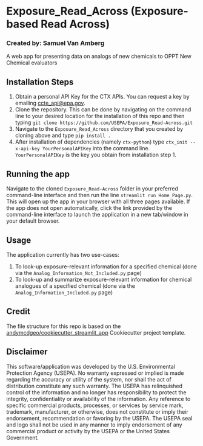 # Exposure_Read_Across (Exposure-based Read Across)
### Created by: Samuel Van Amberg

A web app for presenting data on analogs of new chemicals to OPPT New Chemical evaluators

## Installation Steps

1. Obtain a personal API Key for the CTX APIs. You can request a key by emailing [ccte_api@epa.gov](mailto:ccte_api@epa.gov).
2. Clone the repository. This can be done by navigating on the command line to your desired location for the installation of this repo and then typing `git clone https://github.com/USEPA/Exposure_Read-Across.git` 
3. Navigate to the `Exposure_Read_Across` directory that you created by cloning above and type `pip install .`
4. After installation of dependencies (namely `ctx-python`) type `ctx_init --x-api-key YourPersonalAPIKey` into the command line. `YourPersonalAPIKey` is the key you obtain from installation step 1.

## Running the app
 
Navigate to the cloned `Exposure_Read-Across` folder in your preferred command-line interface and then run the line `streamlit run Home_Page.py`. This will open up the app in your browser with all three pages available. If the app does not open automatically, click the link provided by the command-line interface to launch the application in a new tab/window in your default browser.

## Usage
The application currently has two use-cases:
1. To look-up exposure-relevant information for a specified chemical (done via the `Analog_Information_Not_Included.py` page)
2. To look-up and summarize exposure-relevant information for chemical analogues of a specified chemical (done via the `Analog_Information_Included.py` page)

## Credit

The file structure for this repo is based on the [andymcdgeo/cookiecutter_streamlit_app](https://github.com/andymcdgeo/cookiecutter-streamlit) Cookiecutter project template.

## Disclaimer
This software/application was developed by the U.S. Environmental Protection Agency (USEPA). No warranty expressed or implied is made regarding the accuracy or utility of the system, nor shall the act of distribution constitute any such warranty. The USEPA has relinquished control of the information and no longer has responsibility to protect the integrity, confidentiality or availability of the information. Any reference to specific commercial products, processes, or services by service mark, trademark, manufacturer, or otherwise, does not constitute or imply their endorsement, recommendation or favoring by the USEPA. The USEPA seal and logo shall not be used in any manner to imply endorsement of any commercial product or activity by the USEPA or the United States Government.
